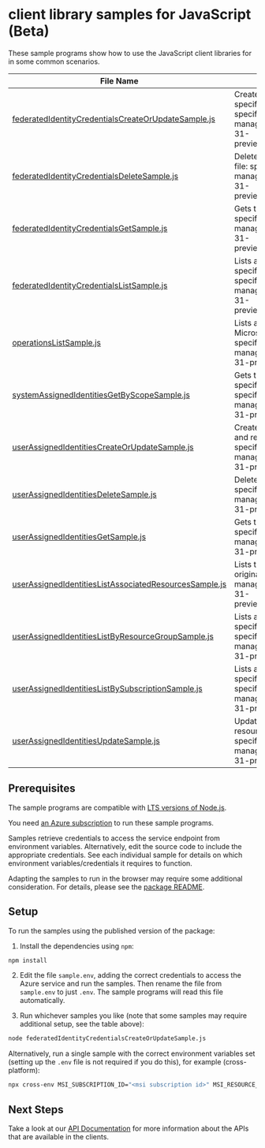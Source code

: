 # client library samples for JavaScript (Beta)

These sample programs show how to use the JavaScript client libraries for in some common scenarios.

| **File Name**                                                                                                 | **Description**                                                                                                                                                                                                                                          |
| ------------------------------------------------------------------------------------------------------------- | -------------------------------------------------------------------------------------------------------------------------------------------------------------------------------------------------------------------------------------------------------- |
| [federatedIdentityCredentialsCreateOrUpdateSample.js][federatedidentitycredentialscreateorupdatesample]       | Create or update a federated identity credential under the specified user assigned identity. x-ms-original-file: specification/msi/resource-manager/Microsoft.ManagedIdentity/preview/2022-01-31-preview/examples/FederatedIdentityCredentialCreate.json |
| [federatedIdentityCredentialsDeleteSample.js][federatedidentitycredentialsdeletesample]                       | Deletes the federated identity credential. x-ms-original-file: specification/msi/resource-manager/Microsoft.ManagedIdentity/preview/2022-01-31-preview/examples/FederatedIdentityCredentialDelete.json                                                   |
| [federatedIdentityCredentialsGetSample.js][federatedidentitycredentialsgetsample]                             | Gets the federated identity credential. x-ms-original-file: specification/msi/resource-manager/Microsoft.ManagedIdentity/preview/2022-01-31-preview/examples/FederatedIdentityCredentialGet.json                                                         |
| [federatedIdentityCredentialsListSample.js][federatedidentitycredentialslistsample]                           | Lists all the federated identity credentials under the specified user assigned identity. x-ms-original-file: specification/msi/resource-manager/Microsoft.ManagedIdentity/preview/2022-01-31-preview/examples/FederatedIdentityCredentialList.json       |
| [operationsListSample.js][operationslistsample]                                                               | Lists available operations for the Microsoft.ManagedIdentity provider x-ms-original-file: specification/msi/resource-manager/Microsoft.ManagedIdentity/preview/2022-01-31-preview/examples/MsiOperationsList.json                                        |
| [systemAssignedIdentitiesGetByScopeSample.js][systemassignedidentitiesgetbyscopesample]                       | Gets the systemAssignedIdentity available under the specified RP scope. x-ms-original-file: specification/msi/resource-manager/Microsoft.ManagedIdentity/preview/2022-01-31-preview/examples/SystemAssignedIdentityGet.json                              |
| [userAssignedIdentitiesCreateOrUpdateSample.js][userassignedidentitiescreateorupdatesample]                   | Create or update an identity in the specified subscription and resource group. x-ms-original-file: specification/msi/resource-manager/Microsoft.ManagedIdentity/preview/2022-01-31-preview/examples/IdentityCreate.json                                  |
| [userAssignedIdentitiesDeleteSample.js][userassignedidentitiesdeletesample]                                   | Deletes the identity. x-ms-original-file: specification/msi/resource-manager/Microsoft.ManagedIdentity/preview/2022-01-31-preview/examples/IdentityDelete.json                                                                                           |
| [userAssignedIdentitiesGetSample.js][userassignedidentitiesgetsample]                                         | Gets the identity. x-ms-original-file: specification/msi/resource-manager/Microsoft.ManagedIdentity/preview/2022-01-31-preview/examples/IdentityGet.json                                                                                                 |
| [userAssignedIdentitiesListAssociatedResourcesSample.js][userassignedidentitieslistassociatedresourcessample] | Lists the associated resources for this identity. x-ms-original-file: specification/msi/resource-manager/Microsoft.ManagedIdentity/preview/2022-01-31-preview/examples/IdentityListAssociatedResources.json                                              |
| [userAssignedIdentitiesListByResourceGroupSample.js][userassignedidentitieslistbyresourcegroupsample]         | Lists all the userAssignedIdentities available under the specified ResourceGroup. x-ms-original-file: specification/msi/resource-manager/Microsoft.ManagedIdentity/preview/2022-01-31-preview/examples/IdentityListByResourceGroup.json                  |
| [userAssignedIdentitiesListBySubscriptionSample.js][userassignedidentitieslistbysubscriptionsample]           | Lists all the userAssignedIdentities available under the specified subscription. x-ms-original-file: specification/msi/resource-manager/Microsoft.ManagedIdentity/preview/2022-01-31-preview/examples/IdentityListBySubscription.json                    |
| [userAssignedIdentitiesUpdateSample.js][userassignedidentitiesupdatesample]                                   | Update an identity in the specified subscription and resource group. x-ms-original-file: specification/msi/resource-manager/Microsoft.ManagedIdentity/preview/2022-01-31-preview/examples/IdentityUpdate.json                                            |

## Prerequisites

The sample programs are compatible with [LTS versions of Node.js](https://github.com/nodejs/release#release-schedule).

You need [an Azure subscription][freesub] to run these sample programs.

Samples retrieve credentials to access the service endpoint from environment variables. Alternatively, edit the source code to include the appropriate credentials. See each individual sample for details on which environment variables/credentials it requires to function.

Adapting the samples to run in the browser may require some additional consideration. For details, please see the [package README][package].

## Setup

To run the samples using the published version of the package:

1. Install the dependencies using `npm`:

```bash
npm install
```

2. Edit the file `sample.env`, adding the correct credentials to access the Azure service and run the samples. Then rename the file from `sample.env` to just `.env`. The sample programs will read this file automatically.

3. Run whichever samples you like (note that some samples may require additional setup, see the table above):

```bash
node federatedIdentityCredentialsCreateOrUpdateSample.js
```

Alternatively, run a single sample with the correct environment variables set (setting up the `.env` file is not required if you do this), for example (cross-platform):

```bash
npx cross-env MSI_SUBSCRIPTION_ID="<msi subscription id>" MSI_RESOURCE_GROUP="<msi resource group>" node federatedIdentityCredentialsCreateOrUpdateSample.js
```

## Next Steps

Take a look at our [API Documentation][apiref] for more information about the APIs that are available in the clients.

[federatedidentitycredentialscreateorupdatesample]: https://github.com/Azure/azure-sdk-for-js/blob/main/sdk/msi/arm-msi/samples/v2-beta/javascript/federatedIdentityCredentialsCreateOrUpdateSample.js
[federatedidentitycredentialsdeletesample]: https://github.com/Azure/azure-sdk-for-js/blob/main/sdk/msi/arm-msi/samples/v2-beta/javascript/federatedIdentityCredentialsDeleteSample.js
[federatedidentitycredentialsgetsample]: https://github.com/Azure/azure-sdk-for-js/blob/main/sdk/msi/arm-msi/samples/v2-beta/javascript/federatedIdentityCredentialsGetSample.js
[federatedidentitycredentialslistsample]: https://github.com/Azure/azure-sdk-for-js/blob/main/sdk/msi/arm-msi/samples/v2-beta/javascript/federatedIdentityCredentialsListSample.js
[operationslistsample]: https://github.com/Azure/azure-sdk-for-js/blob/main/sdk/msi/arm-msi/samples/v2-beta/javascript/operationsListSample.js
[systemassignedidentitiesgetbyscopesample]: https://github.com/Azure/azure-sdk-for-js/blob/main/sdk/msi/arm-msi/samples/v2-beta/javascript/systemAssignedIdentitiesGetByScopeSample.js
[userassignedidentitiescreateorupdatesample]: https://github.com/Azure/azure-sdk-for-js/blob/main/sdk/msi/arm-msi/samples/v2-beta/javascript/userAssignedIdentitiesCreateOrUpdateSample.js
[userassignedidentitiesdeletesample]: https://github.com/Azure/azure-sdk-for-js/blob/main/sdk/msi/arm-msi/samples/v2-beta/javascript/userAssignedIdentitiesDeleteSample.js
[userassignedidentitiesgetsample]: https://github.com/Azure/azure-sdk-for-js/blob/main/sdk/msi/arm-msi/samples/v2-beta/javascript/userAssignedIdentitiesGetSample.js
[userassignedidentitieslistassociatedresourcessample]: https://github.com/Azure/azure-sdk-for-js/blob/main/sdk/msi/arm-msi/samples/v2-beta/javascript/userAssignedIdentitiesListAssociatedResourcesSample.js
[userassignedidentitieslistbyresourcegroupsample]: https://github.com/Azure/azure-sdk-for-js/blob/main/sdk/msi/arm-msi/samples/v2-beta/javascript/userAssignedIdentitiesListByResourceGroupSample.js
[userassignedidentitieslistbysubscriptionsample]: https://github.com/Azure/azure-sdk-for-js/blob/main/sdk/msi/arm-msi/samples/v2-beta/javascript/userAssignedIdentitiesListBySubscriptionSample.js
[userassignedidentitiesupdatesample]: https://github.com/Azure/azure-sdk-for-js/blob/main/sdk/msi/arm-msi/samples/v2-beta/javascript/userAssignedIdentitiesUpdateSample.js
[apiref]: https://docs.microsoft.com/javascript/api/@azure/arm-msi?view=azure-node-preview
[freesub]: https://azure.microsoft.com/free/
[package]: https://github.com/Azure/azure-sdk-for-js/tree/main/sdk/msi/arm-msi/README.md
